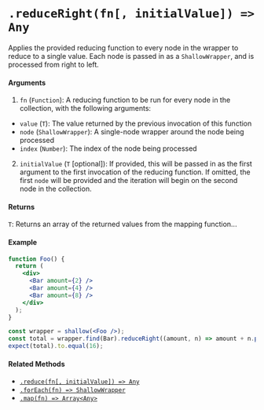 # `.reduceRight(fn[, initialValue]) => Any`

Applies the provided reducing function to every node in the wrapper to reduce to a single value.
Each node is passed in as a `ShallowWrapper`, and is processed from right to left.


#### Arguments

1. `fn` (`Function`): A reducing function to be run for every node in the collection, with the
following arguments:
  - `value` (`T`): The value returned by the previous invocation of this function
  - `node` (`ShallowWrapper`): A single-node wrapper around the node being processed
  - `index` (`Number`): The index of the node being processed

2. `initialValue` (`T` [optional]): If provided, this will be passed in as the first argument to the first invocation of the reducing function. If omitted, the first `node` will be provided and the iteration will begin on the second node in the collection.


#### Returns

`T`: Returns an array of the returned values from the mapping function...


#### Example

```jsx
function Foo() {
  return (
    <div>
      <Bar amount={2} />
      <Bar amount={4} />
      <Bar amount={8} />
    </div>
  );
}
```

```jsx
const wrapper = shallow(<Foo />);
const total = wrapper.find(Bar).reduceRight((amount, n) => amount + n.prop('amount'));
expect(total).to.equal(16);
```


#### Related Methods

- [`.reduce(fn[, initialValue]) => Any`](reduce.md)
- [`.forEach(fn) => ShallowWrapper`](forEach.md)
- [`.map(fn) => Array<Any>`](map.md)
